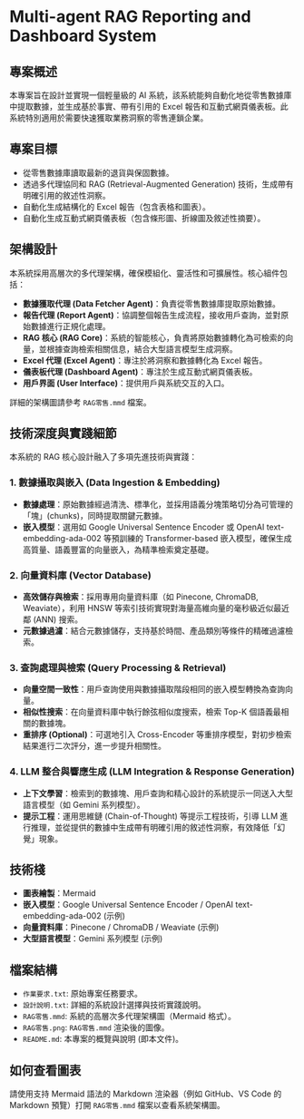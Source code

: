 # Multi-agent RAG Reporting and Dashboard System

## 專案概述
本專案旨在設計並實現一個輕量級的 AI 系統，該系統能夠自動化地從零售數據庫中提取數據，並生成基於事實、帶有引用的 Excel 報告和互動式網頁儀表板。此系統特別適用於需要快速獲取業務洞察的零售連鎖企業。

## 專案目標
*   從零售數據庫讀取最新的退貨與保固數據。
*   透過多代理協同和 RAG (Retrieval-Augmented Generation) 技術，生成帶有明確引用的敘述性洞察。
*   自動化生成結構化的 Excel 報告（包含表格和圖表）。
*   自動化生成互動式網頁儀表板（包含條形圖、折線圖及敘述性摘要）。

## 架構設計
本系統採用高層次的多代理架構，確保模組化、靈活性和可擴展性。核心組件包括：
*   **數據獲取代理 (Data Fetcher Agent)**：負責從零售數據庫提取原始數據。
*   **報告代理 (Report Agent)**：協調整個報告生成流程，接收用戶查詢，並對原始數據進行正規化處理。
*   **RAG 核心 (RAG Core)**：系統的智能核心，負責將原始數據轉化為可檢索的向量，並根據查詢檢索相關信息，結合大型語言模型生成洞察。
*   **Excel 代理 (Excel Agent)**：專注於將洞察和數據轉化為 Excel 報告。
*   **儀表板代理 (Dashboard Agent)**：專注於生成互動式網頁儀表板。
*   **用戶界面 (User Interface)**：提供用戶與系統交互的入口。

詳細的架構圖請參考 `RAG零售.mmd` 檔案。

## 技術深度與實踐細節
本系統的 RAG 核心設計融入了多項先進技術與實踐：

### 1. 數據攝取與嵌入 (Data Ingestion & Embedding)
*   **數據處理**：原始數據經過清洗、標準化，並採用語義分塊策略切分為可管理的「塊」(chunks)，同時提取關鍵元數據。
*   **嵌入模型**：選用如 Google Universal Sentence Encoder 或 OpenAI text-embedding-ada-002 等預訓練的 Transformer-based 嵌入模型，確保生成高質量、語義豐富的向量嵌入，為精準檢索奠定基礎。

### 2. 向量資料庫 (Vector Database)
*   **高效儲存與檢索**：採用專用向量資料庫（如 Pinecone, ChromaDB, Weaviate），利用 HNSW 等索引技術實現對海量高維向量的毫秒級近似最近鄰 (ANN) 搜索。
*   **元數據過濾**：結合元數據儲存，支持基於時間、產品類別等條件的精確過濾檢索。

### 3. 查詢處理與檢索 (Query Processing & Retrieval)
*   **向量空間一致性**：用戶查詢使用與數據攝取階段相同的嵌入模型轉換為查詢向量。
*   **相似性搜索**：在向量資料庫中執行餘弦相似度搜索，檢索 Top-K 個語義最相關的數據塊。
*   **重排序 (Optional)**：可選地引入 Cross-Encoder 等重排序模型，對初步檢索結果進行二次評分，進一步提升相關性。

### 4. LLM 整合與響應生成 (LLM Integration & Response Generation)
*   **上下文學習**：檢索到的數據塊、用戶查詢和精心設計的系統提示一同送入大型語言模型（如 Gemini 系列模型）。
*   **提示工程**：運用思維鏈 (Chain-of-Thought) 等提示工程技術，引導 LLM 進行推理，並從提供的數據中生成帶有明確引用的敘述性洞察，有效降低「幻覺」現象。

## 技術棧
*   **圖表繪製**：Mermaid
*   **嵌入模型**：Google Universal Sentence Encoder / OpenAI text-embedding-ada-002 (示例)
*   **向量資料庫**：Pinecone / ChromaDB / Weaviate (示例)
*   **大型語言模型**：Gemini 系列模型 (示例)

## 檔案結構
*   `作業要求.txt`: 原始專案任務要求。
*   `設計說明.txt`: 詳細的系統設計選擇與技術實踐說明。
*   `RAG零售.mmd`: 系統的高層次多代理架構圖（Mermaid 格式）。
*   `RAG零售.png`: `RAG零售.mmd` 渲染後的圖像。
*   `README.md`: 本專案的概覽與說明 (即本文件)。

## 如何查看圖表
請使用支持 Mermaid 語法的 Markdown 渲染器（例如 GitHub、VS Code 的 Markdown 預覽）打開 `RAG零售.mmd` 檔案以查看系統架構圖。